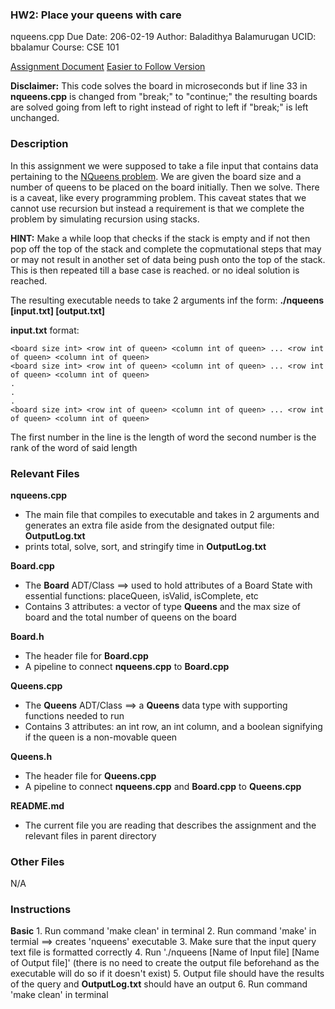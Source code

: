   ### HW2: Place your queens with care

  nqueens.cpp
  Due Date: 206-02-19
  Author: Baladithya Balamurugan
  UCID: bbalamur
  Course: CSE 101

  [Assignment Document](../nqueens.pdf)
  [Easier to Follow Version](../NQueensV1/README.md)

  **Disclaimer:** This code solves the board in microseconds but if line 33 in **nqueens.cpp** is changed from "break;" to "continue;" the resulting boards are solved going from left to right instead of right to left if "break;" is left unchanged.

  ### Description

  In this assignment we were supposed to take a file input that contains data pertaining to the [NQueens problem](https://en.wikipedia.org/wiki/Eight_queens_puzzle). We are given the board size and a number of queens to be placed on the board initially. Then we solve. There is a caveat, like every programming problem. This caveat states that we cannot use recursion but instead a requirement is that we complete the problem by simulating recursion using stacks.

  **HINT:** Make a while loop that checks if the stack is empty and if not then pop off the top of the stack and complete the copmutational steps that may or may not result in another set of data being push onto the top of the stack. This is then repeated till a base case is reached. or no ideal solution is reached.

  The resulting executable needs to take 2 arguments inf the form:
      **./nqueens [input.txt] [output.txt]**
      
  **input.txt** format:

    <board size int> <row int of queen> <column int of queen> ... <row int of queen> <column int of queen>
    <board size int> <row int of queen> <column int of queen> ... <row int of queen> <column int of queen>
    .
    .
    .
    <board size int> <row int of queen> <column int of queen> ... <row int of queen> <column int of queen>

  The first number in the line is the length of word the second number is the rank of the word of said length

  ### Relevant Files

  **nqueens.cpp**
  * The main file that compiles to executable and takes in 2 arguments and generates an extra file aside from the designated output file: **OutputLog.txt**
  * prints total, solve, sort, and stringify time in **OutputLog.txt**

  **Board.cpp**
  * The **Board** ADT/Class ==> used to hold attributes of a Board State with essential functions: placeQueen, isValid, isComplete, etc
  * Contains 3 attributes: a vector of type **Queens** and the max size of board and the total number of queens on the board

  **Board.h**
  * The header file for **Board.cpp**
  * A pipeline to connect **nqueens.cpp** to **Board.cpp**

  **Queens.cpp**
  * The **Queens** ADT/Class ==> a **Queens** data type with supporting functions needed to run
  * Contains 3 attributes: an int row, an int column, and a boolean signifying if the queen is a non-movable queen

  **Queens.h**
  * The header file for **Queens.cpp**
  * A pipeline to connect **nqueens.cpp** and **Board.cpp** to **Queens.cpp**

  **README.md**
  * The current file you are reading that describes the assignment and the relevant files in parent directory

  ### Other Files

  N/A

  ### Instructions

  **Basic**
    1. Run command 'make clean' in terminal
    2. Run command 'make' in termial ==> creates 'nqueens' executable
    3. Make sure that the input query text file is formatted correctly
    4. Run './nqueens [Name of Input file] [Name of Output file]' (there is no need to create the output file beforehand as the executable will do so if it doesn't exist)
    5. Output file should have the results of the query and **OutputLog.txt** should have an output
    6. Run command 'make clean' in terminal